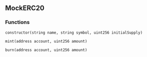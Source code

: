 ## MockERC20





### Functions
```solidity
constructor(string name, string symbol, uint256 initialSupply)
```





```solidity
mint(address account, uint256 amount)
```





```solidity
burn(address account, uint256 amount)
```





